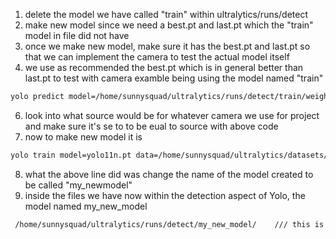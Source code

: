 1. delete the model we have called "train" within ultralytics/runs/detect
2. make new model since we need a best.pt and last.pt which the "train" model in file did not have
3. once we make new model, make sure it has the best.pt and last.pt so that we can implement the camera to test the actual model itself
4. we use as recommended the best.pt which is in general better than last.pt to test with camera examble being using the model named "train"
```bash
yolo predict model=/home/sunnysquad/ultralytics/runs/detect/train/weights/best.pt source=0   //the source=0 represents for example the camera
```
6. look into what source would be for whatever camera we use for project and make sure it's se to to be eual to source with above code
7. now to make new model it is
```bash
yolo train model=yolo11n.pt data=/home/sunnysquad/ultralytics/datasets/coco8.yaml epochs=100 lr0=0.01 name=my_new_model
```
8. what the above line did was change the name of the model created to be called "my_newmodel"
9. inside the files we have now within the detection aspect of Yolo, the model named my_new_model
```bash
 /home/sunnysquad/ultralytics/runs/detect/my_new_model/    /// this is the directory shown in terminal
```
